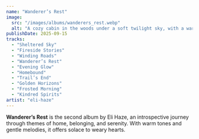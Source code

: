 ```yaml
---
name: "Wanderer’s Rest"
image:
  src: "/images/albums/wanderers_rest.webp"
  alt: "A cozy cabin in the woods under a soft twilight sky, with a warm glow emanating from its windows, symbolizing tranquility and reflection."
publishDate: 2025-09-15
tracks:
  - "Sheltered Sky"
  - "Fireside Stories"
  - "Winding Roads"
  - "Wanderer’s Rest"
  - "Evening Glow"
  - "Homebound"
  - "Trail’s End"
  - "Golden Horizons"
  - "Frosted Morning"
  - "Kindred Spirits"
artist: "eli-haze"
---
```


**Wanderer’s Rest** is the second album by Eli Haze, an introspective journey through themes of home, belonging, and serenity. With warm tones and gentle melodies, it offers solace to weary hearts.

